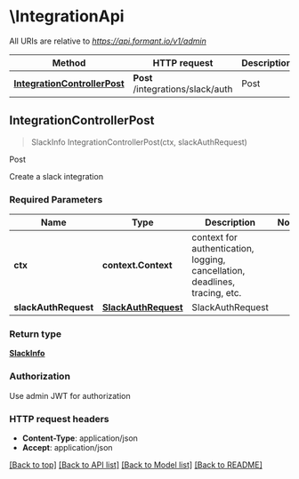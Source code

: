 # \IntegrationApi

All URIs are relative to *https://api.formant.io/v1/admin*

Method | HTTP request | Description
------------- | ------------- | -------------
[**IntegrationControllerPost**](IntegrationApi.md#IntegrationControllerPost) | **Post** /integrations/slack/auth | Post



## IntegrationControllerPost

> SlackInfo IntegrationControllerPost(ctx, slackAuthRequest)

Post

Create a slack integration

### Required Parameters


Name | Type | Description  | Notes
------------- | ------------- | ------------- | -------------
**ctx** | **context.Context** | context for authentication, logging, cancellation, deadlines, tracing, etc.
**slackAuthRequest** | [**SlackAuthRequest**](SlackAuthRequest.md)| SlackAuthRequest | 

### Return type

[**SlackInfo**](SlackInfo.md)

### Authorization

Use admin JWT for authorization

### HTTP request headers

- **Content-Type**: application/json
- **Accept**: application/json

[[Back to top]](#) [[Back to API list]](../README.md#documentation-for-api-endpoints)
[[Back to Model list]](../README.md#documentation-for-models)
[[Back to README]](../README.md)

